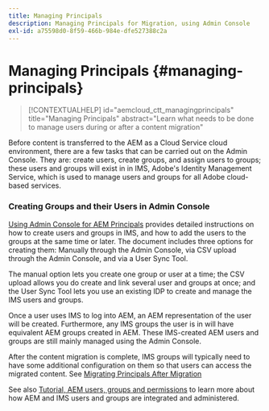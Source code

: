 ```yaml
---
title: Managing Principals
description: Managing Principals for Migration, using Admin Console
exl-id: a75598d0-8f59-466b-984e-dfe527388c2a
---
```

# Managing Principals {#managing-principals}

>[!CONTEXTUALHELP]
>id="aemcloud_ctt_managingprincipals"
>title="Managing Principals"
>abstract="Learn what needs to be done to manage users during or after a content migration"

Before content is transferred to the AEM as a Cloud Service cloud environment, there are a few tasks that can be carried out on the Admin Console.  They are: create users, create groups, and assign users to groups; these users and groups will exist in in IMS, Adobe's Identity Management Service, which is used to manage users and groups for all Adobe cloud-based services.

### Creating Groups and their Users in Admin Console

[Using Admin Console for AEM Principals](https://experienceleague.adobe.com/en/docs/experience-manager-cloud-service/content/security/ims-support#how-to-set-up) provides detailed instructions on how to create users and groups in IMS, and how to add the users to the groups at the same time or later.  The document includes three options for creating them: Manually through the Admin Console, via CSV upload through the Admin Console, and via a User Sync Tool.  

The manual option lets you create one group or user at a time; the CSV upload allows you do create and link several user and groups at once; and the User Sync Tool lets you use an existing IDP to create and manage the IMS users and groups.

Once a user uses IMS to log into AEM, an AEM representation of the user will be created.  Furthermore, any IMS groups the user is in will have equivalent AEM groups created in AEM.  These IMS-created AEM users and groups are still mainly managed using the Admin Console.

After the content migration is complete, IMS groups will typically need to have some additional configuration on them so that users can access the migrated content.  See [Migrating Principals After Migration](/help/journey-migration/managing-principals-after-migration.md)

See also [Tutorial, AEM users, groups and permissions](https://experienceleague.adobe.com/en/docs/experience-manager-learn/cloud-service/accessing/aem-users-groups-and-permissions) to learn more about how AEM and IMS users and groups are integrated and administered.
